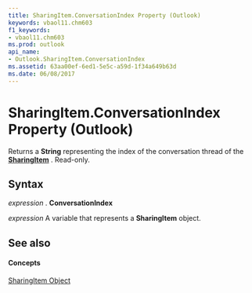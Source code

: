 ```yaml
---
title: SharingItem.ConversationIndex Property (Outlook)
keywords: vbaol11.chm603
f1_keywords:
- vbaol11.chm603
ms.prod: outlook
api_name:
- Outlook.SharingItem.ConversationIndex
ms.assetid: 63aa00ef-6ed1-5e5c-a59d-1f34a649b63d
ms.date: 06/08/2017
---
```



# SharingItem.ConversationIndex Property (Outlook)

Returns a  **String** representing the index of the conversation thread of the **[SharingItem](Outlook.SharingItem.md)** . Read-only.


## Syntax

 _expression_ . **ConversationIndex**

 _expression_ A variable that represents a **SharingItem** object.


## See also


#### Concepts


[SharingItem Object](Outlook.SharingItem.md)

